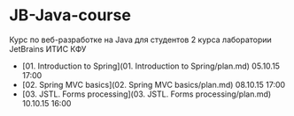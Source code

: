 # JB-Java-course
Курс по веб-разработке на Java для студентов 2 курса лаборатории JetBrains ИТИС КФУ

* [01. Introduction to Spring](01. Introduction to Spring/plan.md) 05.10.15 17:00
* [02. Spring MVC basics](02. Spring MVC basics/plan.md) 08.10.15 17:00
* [03. JSTL. Forms processing](03. JSTL. Forms processing/plan.md) 10.10.15 16:00
